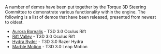 A number of demos have been put together by the Torque 3D Steering Committee to demonstrate various functionality within the engine.  The following is a list of demos that have been released, presented from newest to oldest.

* [Aurora Borealis](Aurora-Borealis-Demo) - T3D 3.0 Oculus Rift
* [Rift Valley](Rift-Valley-Demo) - T3D 3.0 Oculus Rift
* [Hydra Ryder](Hydra-Ryder-Demo) - T3D 3.0 Razer Hydra
* [Marble Motion](Marble-Motion-Demo) - T3D 3.0 Leap Motion
